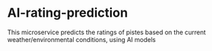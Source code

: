 # AI-rating-prediction
This microservice predicts the ratings of pistes based on the current weather/environmental conditions, using AI models
